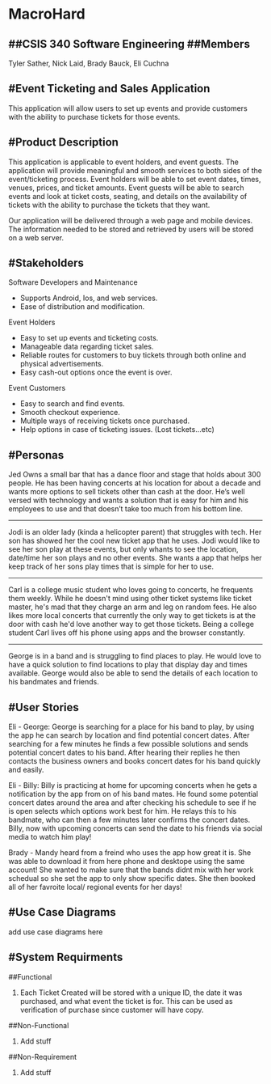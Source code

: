 # MacroHard
##CSIS 340 Software Engineering 
##Members
---
Tyler Sather, 
Nick Laid,
Brady Bauck,
Eli Cuchna

#Event Ticketing and Sales Application
---
This application will allow users to set up events and provide customers with the ability to purchase tickets for those events. 

#Product Description
---
This application is applicable to event holders, and event guests. The application will provide meaningful and smooth services to both sides of the event/ticketing process. Event holders will be able to set event dates, times, venues, prices, and ticket amounts. Event guests will be able to search events and look at ticket costs, seating, and details on the availability of tickets with the ability to purchase the tickets that they want.

Our application will be delivered through a web page and mobile devices. The information needed to be stored and retrieved by users will be stored on a web server.  


#Stakeholders
---
Software Developers and Maintenance 
* Supports Android, Ios, and web services.
* Ease of distribution and modification.


Event Holders
* Easy to set up events and ticketing costs.
* Manageable data regarding ticket sales.
* Reliable routes for customers to buy tickets through both online and physical advertisements. 
* Easy cash-out options once the event is over.

Event Customers
* Easy to search and find events.
* Smooth checkout experience.
* Multiple ways of receiving tickets once purchased.
* Help options in case of ticketing issues. (Lost tickets...etc)

#Personas
---
Jed Owns a small bar that has a dance floor and stage that holds about 300 people. He has been having concerts at his location for about a decade and wants more options to sell tickets other than cash at the door. He’s well versed with technology and wants a solution that is easy for him and his employees to use and that doesn’t take too much from his bottom line. 

---
Jodi is an older lady (kinda a helicopter parent) that struggles with tech. Her son has showed her the cool new ticket app that he uses. Jodi would like to see her son play at these events, but only whants to see the location, date/time her son plays and no other events. She wants a app that helps her keep track of her sons play times that is simple for her to use.

---
Carl is a college music student who loves going to concerts, he frequents them weekly. While he doesn't mind using other ticket systems like ticket master, he's mad that they charge an arm and leg on random fees. He also likes more local concerts that currently the only way to get tickets is at the door with cash he'd love another way to get those tickets. Being a college student Carl lives off his phone using apps and the browser constantly. 

---
George is in a band and is struggling to find places to play. He would love to have a quick solution to find locations to play that display day and times available. George would also be able to send the details of each location to his bandmates and friends.


#User Stories
---
Eli - George: 
George is searching for a place for his band to play, by using the app he can search by location and find potential concert dates. After searching for a few minutes he finds a few possible solutions and sends potential concert dates to his band. After hearing their replies he then contacts the business owners and books concert dates for his band quickly and easily. 

Eli - Billy:
Billy is practicing at home for upcoming concerts when he gets a notification by the app from on of his band mates. He found some potential concert dates around the area and after checking his schedule to see if he is open selects which options work best for him. He relays this to his bandmate, who can then a few minutes later confirms the concert dates. Billy, now with upcoming concerts can send the date to his friends via social media to watch him play!

Brady - Mandy heard from a freind who uses the app how great it is. She was able to download it from here phone and desktope using the same account! She wanted to make sure that the bands didnt mix with her work schedual so she set the app to only show specific dates. She then booked all of her favroite local/ regional events for her days!

#Use Case Diagrams
---
add use case diagrams here

#System Requirments
--- 
##Functional
1. Each Ticket Created will be stored with a unique ID, the date it was purchased, and what event the ticket is for. This can be used as verification of purchase since customer will have copy. 

##Non-Functional
1. Add stuff

##Non-Requirement
1. Add stuff
